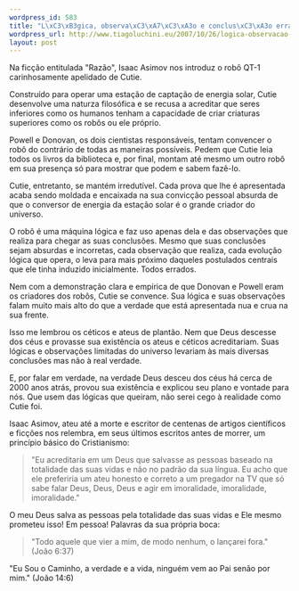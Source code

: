 ```yaml
--- 
wordpress_id: 583
title: "L\xC3\xB3gica, observa\xC3\xA7\xC3\xA3o e conclus\xC3\xA3o errada"
wordpress_url: http://www.tiagoluchini.eu/2007/10/26/logica-observacao-e-conclusao-errada/
layout: post
---
```

Na ficção entitulada "Razão", Isaac Asimov nos introduz o robô QT-1 carinhosamente apelidado de Cutie.

Construído para operar uma estação de captação de energia solar, Cutie desenvolve uma naturza filosófica e se recusa a acreditar que seres inferiores como os humanos tenham a capacidade de criar criaturas superiores como os robôs ou ele próprio.

Powell e Donovan, os dois cientistas responsáveis, tentam convencer o robô do contrário de todas as maneiras possíveis. Pedem que Cutie leia todos os livros da biblioteca e, por final, montam até mesmo um outro robô em sua presença só para mostrar que podem e sabem fazê-lo.

Cutie, entretanto, se mantém irredutível. Cada prova que lhe é apresentada acaba sendo moldada e encaixada na sua convicção pessoal absurda de que o conversor de energia da estação solar é o grande criador do universo.

O robô é uma máquina lógica e faz uso apenas dela e das observações que realiza para chegar as suas conclusões. Mesmo que suas conclusões sejam absurdas e incorretas, cada observação que realiza, cada evolução lógica que opera, o leva para mais próximo daqueles postulados centrais que ele tinha induzido inicialmente. Todos errados.

Nem com a demonstração clara e empírica de que Donovan e Powell eram os criadores dos robôs, Cutie se convence. Sua lógica e suas observações falam muito mais alto do que a verdade que está apresentada nua e crua na sua frente.

Isso me lembrou os céticos e ateus de plantão. Nem que Deus descesse dos céus e provasse sua existência os ateus e céticos acreditariam. Suas lógicas e observações limitadas do universo levariam às mais diversas conclusões mas não à real verdade.

E, por falar em verdade, na verdade Deus desceu dos céus há cerca de 2000 anos atrás, provou sua existência e explicou seu plano e vontade para nós. Que usem das lógicas que queiram, não serei cego à realidade como Cutie foi.

Isaac Asimov, ateu até a morte e escritor de centenas de artigos científicos e ficções nos relembra, em seus últimos escritos antes de morrer, um princípio básico do Cristianismo:

> "Eu acreditaria em um Deus que salvasse as pessoas baseado na totalidade das suas vidas e não no padrão da sua língua. Eu acho que ele preferiria um ateu honesto e correto a um pregador na TV que só sabe falar Deus, Deus, Deus e agir em imoralidade, imoralidade, imoralidade."

O meu Deus salva as pessoas pela totalidade das suas vidas e Ele mesmo prometeu isso! Em pessoa! Palavras da sua própria boca:

> "Todo aquele que vier a mim, de modo nenhum, o lançarei fora." (João 6:37)

"Eu Sou o Caminho, a verdade e a vida, ninguém vem ao Pai senão por mim." (João 14:6)</blockquote>
